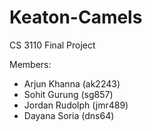 # Keaton-Camels
CS 3110 Final Project 


Members:
* Arjun Khanna (ak2243)
* Sohit Gurung (sg857)
* Jordan Rudolph (jmr489)
* Dayana Soria (dns64)